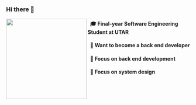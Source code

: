 ### Hi there 👋

<img align="left" width="220" src="https://user-images.githubusercontent.com/65067887/215137484-707563bf-ce00-4fe4-bf70-0cef24776d40.gif" />

#### &nbsp;&nbsp;🎓 Final-year Software Engineering Student at UTAR

#### &nbsp;&nbsp;👔 Want to become a back end developer

#### &nbsp;&nbsp;📍 Focus on back end development

#### &nbsp;&nbsp;📍 Focus on system design
